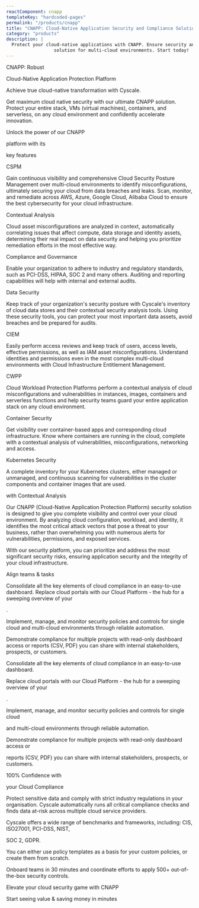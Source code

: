 ```yaml
---
reactComponent: cnapp
templateKey: "hardcoded-pages"
permalink: "/products/cnapp"
title: "CNAPP: Cloud-Native Application Security and Compliance Solution - Cyscale"
category: "products"
description: |
  Protect your cloud-native applications with CNAPP. Ensure security and compliance with our all-in-one
                  solution for multi-cloud environments. Start today!
---
```


CNAPP: Robust

Cloud-Native Application Protection Platform

Achieve true cloud-native transformation with Cyscale.

Get maximum cloud native security with our ultimate CNAPP solution. Protect your
                                        entire stack, VMs (virtual machines), containers, and serverless, on any cloud
                                        environment and confidently accelerate innovation.

Unlock the power of our CNAPP

platform with its

key features

CSPM

Gain continuous visibility and comprehensive Cloud Security Posture Management over
                                multi-cloud environments to identify misconfigurations, ultimately securing your cloud
                                from data breaches and leaks. Scan, monitor, and remediate across AWS, Azure, Google
                                Cloud, Alibaba Cloud to ensure the best cybersecurity for your cloud infrastructure.

Contextual Analysis

Cloud asset misconfigurations are analyzed in context, automatically correlating issues
                                that affect compute, data storage and identity assets, determining their real impact on
                                data security and helping you prioritize remediation efforts in the most effective way.

Compliance and Governance

Enable your organization to adhere to industry and regulatory standards, such as
                                PCI-DSS, HIPAA, SOC 2 and many others. Auditing and reporting capabilities will help
                                with internal and external audits.

Data Security

Keep track of your organization's security posture with Cyscale's inventory of cloud
                                data stores and their contextual security analysis tools. Using these security tools,
                                you can protect your most important data assets, avoid breaches and be prepared for
                                audits.

CIEM

Easily perform access reviews and keep track of users, access levels, effective
                                permissions, as well as IAM asset misconfigurations. Understand identities and
                                permissions even in the most complex multi-cloud environments with Cloud Infrastructure
                                Entitlement Management.

CWPP

Cloud Workload Protection Platforms perform a contextual analysis of cloud
                                misconfigurations and vulnerabilities in instances, images, containers and serverless
                                functions and help security teams guard your entire application stack on any cloud
                                environment.

Container Security

Get visibility over container-based apps and corresponding cloud infrastructure. Know
                                where containers are running in the cloud, complete with a contextual analysis of
                                vulnerabilities, misconfigurations, networking and access.

Kubernetes Security

A complete inventory for your Kubernetes clusters, either managed or unmanaged, and
                                continuous scanning for vulnerabilities in the cluster components and container images
                                that are used.

with Contextual Analysis

Our CNAPP (Cloud-Native Application Protection Platform) security solution is
                                        designed to give you complete visibility and control over your cloud
                                        environment. By analyzing cloud configuration, workload, and identity, it
                                        identifies the most critical attack vectors that pose a threat to your business,
                                        rather than overwhelming you with numerous alerts for vulnerabilities,
                                        permissions, and exposed services.

With our security platform, you can prioritize and address the most significant
                                        security risks, ensuring application security and the integrity of your cloud
                                        infrastructure.

Align teams & tasks

Consolidate all the key elements of cloud compliance in an easy-to-use dashboard.
                                Replace cloud portals with our Cloud Platform - the hub for a sweeping overview of your

.

Implement, manage, and monitor security policies and controls for single cloud and
                                multi-cloud environments through reliable automation.

Demonstrate compliance for multiple projects with read-only dashboard access or reports
                                (CSV, PDF) you can share with internal stakeholders, prospects, or customers.

Consolidate all the key elements of cloud compliance in an easy-to-use dashboard.

Replace cloud portals with our Cloud Platform - the hub for a sweeping overview of your

.

Implement, manage, and monitor security policies and controls for single cloud

and multi-cloud environments through reliable automation.

Demonstrate compliance for multiple projects with read-only dashboard access or

reports (CSV, PDF) you can share with internal
                                stakeholders, prospects, or customers.

100% Confidence with

your Cloud Compliance

Protect sensitive data and comply with strict industry regulations in your
                                        organisation. Cyscale automatically runs all critical compliance checks and
                                        finds data at-risk across multiple cloud service providers.

Cyscale offers a wide range of benchmarks and frameworks, including: CIS,
                                        ISO27001, PCI-DSS, NIST,

SOC 2, GDPR.

You can either use policy templates as a basis for your custom policies, or
                                        create them from scratch.

Onboard teams in 30 minutes and coordinate efforts to apply 500+ out-of-the-box
                                        security controls.

Elevate your cloud security game with CNAPP

Start seeing value & saving money in minutes



